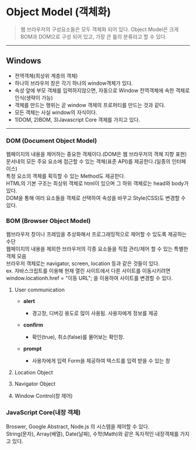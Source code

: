 # Object Model (객체화)
> 웹 브라우저의 구성요소들은 모두 객체화 되어 있다.
> Object Model은 크게 BOM과 DOM으로 구성 되어 있고, 가장 큰 틀의 분류라고 할 수 있다.
---
## Windows
- 전역객체(최상위 계층의 객체)
- 하나의 브라우저 창은 각기 하나의 window객체가 있다.
- 속성 앞에 부모 객체를 입력하지않으면, 자동으로 Window 전역객체에 속한 객체로 인식(생략이 가능)
- 객체를 만드는 행위는 곧 window 객체의 프로퍼티를 만드는 것과 같다.
- 모든 객체는 사실 window의 자식이다.
- 1)DOM, 2)BOM, 3)Javascript Core 객체를 가지고 있다.
---
### DOM (Document Object Model)
웹페이지의 내용을 제어하는 중요한 객체이다.(DOM은 웹 브라우저의 객체 지향 표현)<br/>
문서내의 모든 주요 요소에 접근할 수 있는 객체(표준 API)를 제공한다.(일종의 인터페이스)<br/>
특정 요소의 객체를 획득할 수 있는 Method도 제공한다.<br/>
HTML의 기본 구조는 최상위 객체로 html이 있으며 그 하위 객체로는 head와 body가 있다.<br/>
DOM을 통해 여러 요소들을 객체로 선택하여 속성을 바꾸고 Style(CSS)도 변경할 수 있다.

### BOM (Browser Object Model)
웹브라우저 창이나 프레임을 추상화해서 프로그래밍적으로 제어할 수 있도록 제공하는 수단<br/>
웹페이지의 내용을 제외한 브라우저의 각종 요소들을 직접 관리/제어 할 수 있는 특별한 객체 모음<br/>
브라우저 객체로는 navigator, screen, location 등과 같은 것들이 있다.<br/>
ex. 자바스크립트를 이용해 현재 열린 사이트에서 다른 사이트를 이동시키려면 window.locationh.href = "이동 URL"; 을 이용하여 사이트를 변경할 수 있다.

1. User communication
    - **alert**
        + 경고창, 디버깅 용도로 많이 사용됨. 사용자에게 정보를 제공

    - **confirm**
        + 확인(true), 취소(false)를 물어보는 확인창. 

    - **prompt**
        + 사용자에게 입력 Form을 제공하여 텍스트를 입력 받을 수 있는 창

1. Location Object

1. Navigator Object

1. Window Control(창 제어)

### JavaScript Core(내장 객체)
Broswer, Google Abstract, Node.js 의 시스템을 제어할 수 있다.<br/>
String(문자), Array(배열), Date(날짜), 수학(Math)와 같은 독자적인 내장객체를 가지고 있다.